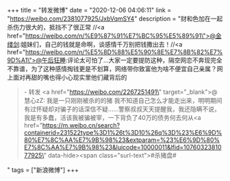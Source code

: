 +++
title = "转发微博"
date = "2020-12-06 04:06:11"
link = "https://weibo.com/2381077925/JxbVqmSY4"
description = "财和色加在一起杀伤力很大的，抵挡不了很正常 //<a href=\"https://weibo.com/n/%E9%87%91%E7%BC%95%E5%89%91\">@金缕剑</a>:姐妹们，自己的钱就是命啊，谈感情千万别把钱撒出去！//<a href=\"https://weibo.com/n/%E5%8D%88%E5%90%8E%E7%8B%82%E7%9D%A1\">@午后狂睡</a>:评论太可怕了…大家一定要提防这种，隔空网恋不奔现完全不靠谱，为了这种感情掏钱更是不划算，网络带你致富他为啥不便宜自己亲属？网上面对再甜的嘴也得小心现实里他们藏背后的<br><blockquote> - 转发 <a href=\"https://weibo.com/2267251491\" target=\"_blank\">@慧心zZ</a>: 我是一只刚刚被杀的的猪 我不知道自己怎么才能走出来，明明期间有过怀疑却对骗子的话深信不疑……警察叔叔天天提醒我，我还隐瞒不说，我是有多蠢，活该我被骗被宰，一下背负了40万的债务何去何从<a href=\"https://m.weibo.cn/search?containerid=231522type%3D1%26t%3D10%26q%3D%23%E6%9D%80%E7%8C%AA%E7%9B%98%23&extparam=%23%E6%9D%80%E7%8C%AA%E7%9B%98%23&luicode=10000011&lfid=1076032381077925\" data-hide><span class=\"surl-text\">#杀猪盘#</span></a> </blockquote>"
tags = ["新浪微博"]
+++
